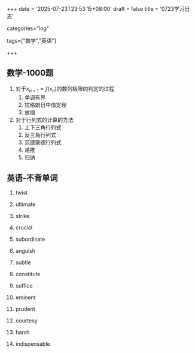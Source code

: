 +++
date = '2025-07-23T23:53:15+08:00'
draft = false
title = '0723学习日志'

categories="log"

tags=["数学","英语"]

+++

## 数学-1000题

1. 对于$x_{n+1}=f(x_n)$的数列极限的判定的过程
   1. 单调有界
   2. 拉格朗日中值定理
   3. 放缩
2. 对于行列式的计算的方法
   1. 上下三角行列式
   2. 反三角行列式
   3. 范德蒙德行列式
   4. 递推
   5. 归纳

## 英语-不背单词

1. twist
2. ultimate

1. strike
2. crucial
3. subordinate
4. anguish
5. subtle
6. constitute
7. suffice
8. eminent
9. prudent
10. courtesy
11. harsh
12. indispensable
